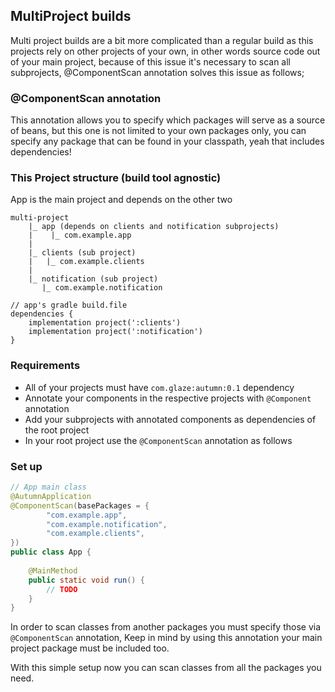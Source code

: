 ## MultiProject builds
Multi project builds are a bit more complicated than a regular build
as this projects rely on other projects of your own, in other words
source code out of your main project, because of this issue it's necessary
to scan all subprojects, @ComponentScan annotation solves this issue as follows;

### @ComponentScan annotation
This annotation allows you to specify which packages will serve as a source of beans,
but this one is not limited to your own packages only, you can specify any
package that can be found in your classpath, yeah that includes dependencies!

### This Project structure (build tool agnostic)
App is the main project and depends on the other two
```
multi-project
    |_ app (depends on clients and notification subprojects)
    |    |_ com.example.app
    |    
    |_ clients (sub project)
    |   |_ com.example.clients
    |    
    |_ notification (sub project)
       |_ com.example.notification
```

```
// app's gradle build.file
dependencies {
    implementation project(':clients')
    implementation project(':notification')
}
```

### Requirements
- All of your projects must have `com.glaze:autumn:0.1` dependency
- Annotate your components in the respective projects with `@Component` annotation
- Add your subprojects with annotated components as dependencies of the root
project
- In your root project use the `@ComponentScan` annotation as follows


### Set up
```java
// App main class
@AutumnApplication
@ComponentScan(basePackages = {
        "com.example.app", 
        "com.example.notification", 
        "com.example.clients", 
})
public class App {
    
    @MainMethod
    public static void run() {
        // TODO
    }
}
```

In order to scan classes from another packages you must specify those via
`@ComponentScan` annotation, Keep in mind by using this annotation your main
project package must be included too.

With this simple setup now you can scan classes from all the packages you need.
